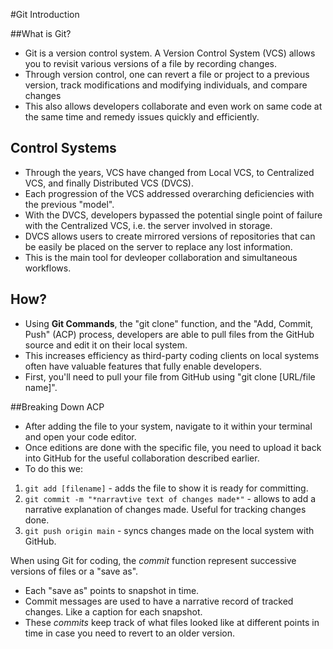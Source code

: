 #Git Introduction

##What is Git?

- Git is a version control system. A Version Control System (VCS) allows you to revisit various versions of a file by recording changes. 
- Through version control, one can revert a file or project to a previous version, track modifications and modifying individuals, and compare changes
- This also allows developers collaborate and even work on same code at the same time and remedy issues quickly and efficiently.

## Control Systems
- Through the years, VCS have changed from Local VCS, to Centralized VCS, and finally Distributed VCS (DVCS).
- Each progression of the VCS addressed overarching deficiencies with the previous "model".
- With the DVCS, developers bypassed the potential single point of failure with the Centralized VCS, i.e. the server involved in storage.
- DVCS allows users to create mirrored versions of repositories that can be easily be placed on the server to replace any lost information.
- This is the main tool for devleoper collaboration and simultaneous workflows.

## How?
- Using **Git Commands**, the "git clone" function, and the "Add, Commit, Push" (ACP) process, developers are able to pull files from the GitHub source and edit it on their local system.
- This increases efficiency as third-party coding clients on local systems often have valuable features that fully enable developers.
- First, you'll need to pull your file from GitHub using "git clone [URL/file name]".

##Breaking Down ACP
- After adding the file to your system, navigate to it within your terminal and open your code editor.
- Once editions are done with the specific file, you need to upload it back into GitHub for the useful collaboration described earlier.
- To do this we:
1. `git add [filename]` - adds the file to show it is ready for committing.
2. `git commit -m "*narravtive text of changes made*"` - allows to add a narrative explanation of changes made. Useful for tracking changes done.
3. `git push origin main` - syncs changes made on the local system with GitHub. 


 When using Git for coding, the *commit* function represent successive versions of files or a "save as".
- Each "save as" points to snapshot in time.
- Commit messages are used to have a narrative record of tracked changes. Like a caption for each snapshot.
- These *commits* keep track of what files looked like at different points in time in case you need to revert to an older version.
